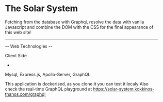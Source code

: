# The Solar System

Fetching from the database with Graphql, resolve the data 
with vanila Javascript and combine the DOM with the CSS 
for the final appearance of this web site! 

------------------------
-- Web Technologies --

Client Side

- 
     
     


Mysql, Express.js, Apollo-Server, GraphQL



This application is dockerised, as you clone it you can test it localy
Also check the real-time GraphQL playground at https://solar-system.kokkinos-thanos.com/graphql 
